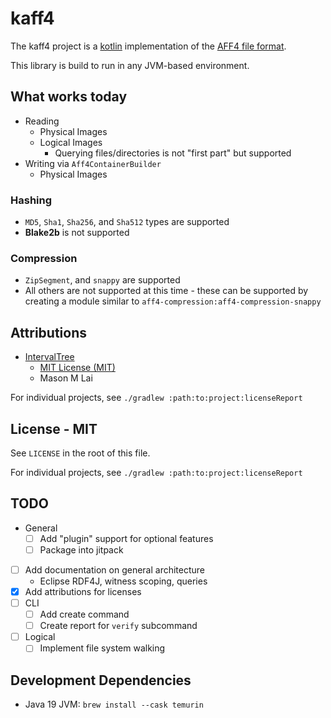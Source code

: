# kaff4

The kaff4 project is a [kotlin](https://kotlinlang.org/) implementation of
the [AFF4 file format](https://github.com/aff4/Standard).

This library is build to run in any JVM-based environment.

## What works today

* Reading
    * Physical Images
    * Logical Images
        * Querying files/directories is not "first part" but supported
* Writing via `Aff4ContainerBuilder`
    * Physical Images

### Hashing

* `MD5`, `Sha1`, `Sha256`, and `Sha512` types are supported
* **Blake2b** is not supported

### Compression

* `ZipSegment`, and `snappy` are supported
* All others are not supported at this time - these can be supported by creating a module similar to
  `aff4-compression:aff4-compression-snappy`

## Attributions

* [IntervalTree](https://github.com/charcuterie/interval-tree/blob/65dc2fc8f754127aa09fba0dff6f43b10ac151cb/src/datastructures/IntervalTree.java)
    - [MIT License (MIT)](https://github.com/charcuterie/interval-tree/blob/65dc2fc8f754127aa09fba0dff6f43b10ac151cb/LICENSE)
    - Mason M Lai

For individual projects, see `./gradlew :path:to:project:licenseReport`

## License - MIT

See `LICENSE` in the root of this file.

For individual projects, see `./gradlew :path:to:project:licenseReport`

## TODO

* General
    * [ ] Add "plugin" support for optional features
    * [ ] Package into jitpack
* [ ] Add documentation on general architecture
    * Eclipse RDF4J, witness scoping, queries
* [x] Add attributions for licenses
* [ ] CLI
    * [ ] Add create command
    * [ ] Create report for `verify` subcommand
* [ ] Logical
    * [ ] Implement file system walking

## Development Dependencies

* Java 19 JVM: `brew install --cask temurin`